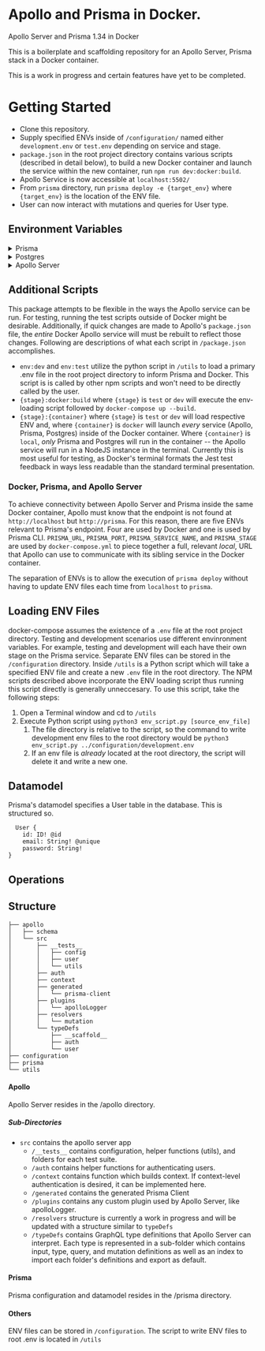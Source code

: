 # Apollo and Prisma in Docker.
Apollo Server and Prisma 1.34 in Docker

This is a boilerplate and scaffolding repository for an Apollo Server, Prisma stack in a Docker container.

This is a work in progress and certain features have yet to be completed.

# Getting Started

- Clone this repository.
- Supply specified ENVs inside of `/configuration/` named either `development.env` or `test.env` depending on service and stage.
- `package.json` in the root project directory contains various scripts (described in detail below), to build a new Docker container and launch the service within the new container, run `npm run dev:docker:build`.
- Apollo Service is now accessible at `localhost:5502/`
- From `prisma` directory, run `prisma deploy -e {target_env}` where `{target_env}` is the location of the ENV file.
- User can now interact with mutations and queries for User type.


## Environment Variables

<details>
  <summary>Prisma</summary>

  * `PRISMA_ENDPOINT` | Specifies the full Prisma endpoint to which Prisma CLI can execute deploy commands. 
  * `PRISMA_URL` | Component of following four ENV variables. Used by `docker-compose` to specify Prisma's endpoint within Docker container.
  * `PRISMA_PORT`
  * `PRISMA_SERVICE_NAME`
  * `PRISMA_STAGE`
  * `PRISMA_SECRET` | Used to authenticate requests to Prisma Client
  * `PRISMA_MANAGEMENT_API_SECRET` | Optional, but should also be excluded from Docker and Prisma configurations. This ENV provides a secret for Prisma's Management API.
</details>

<details> 
  <summary>Postgres</summary> 

  * `PG_USER` | Specifies the username of the Postgres database.
  * `PG_PASSWORD` | Specifies the password for the Postgres database.
</details>
<details> 
  <summary>Apollo Server</summary>

  * `NPM_COMMAND` | Provides the command that Docker runs on Apollo service in `docker-compose`.
  * `JWT_SECRET` | Secret used for generating and evaluating Authorization tokens.
  * `APOLLO_PORT` | Specifies the port at which the Apollo Server listens.
  * `APOLLO_TEST_PORT` | Specifies the port at which the Apollo Server listens during testing scripts.
</details>

## Additional Scripts

This package attempts to be flexible in the ways the Apollo service can be run. For testing, running the test scripts outside of Docker might be desirable. Additionally, if quick changes are made to Apollo's `package.json` file, the _entire_ Docker Apollo service will must be rebuilt to reflect those changes. Following are descriptions of what each script in `/package.json` accomplishes.
- `env:dev` and `env:test` utilize the python script in `/utils` to load a primary .env file in the root project directory to inform Prisma and Docker. This script is is called by other npm scripts and won't need to be directly called by the user.
- `{stage}:docker:build` where `{stage}` is `test` or `dev` will execute the env-loading script followed by `docker-compose up --build`.
- `{stage}:{container}` where `{stage}` is `test` or `dev` will load respective ENV and, where `{container}` is `docker` will launch _every_ service (Apollo, Prisma, Postgres) inside of the Docker container. Where `{container}` is `local`, _only_ Prisma and Postgres will run in the container -- the Apollo service will run in a NodeJS instance in the terminal. Currently this is most useful for testing, as Docker's terminal formats the Jest test feedback in ways less readable than the standard terminal presentation.

### Docker, Prisma, and Apollo Server


To achieve connectivity between Apollo Server and Prisma inside the same Docker container, Apollo must know that the endpoint is not found at `http://localhost` but `http://prisma`. For this reason, there are five ENVs relevant to Prisma's endpoint. Four are used by Docker and one is used by Prisma CLI. `PRISMA_URL`, `PRISMA_PORT`, `PRISMA_SERVICE_NAME`, and `PRISMA_STAGE` are used by `docker-compose.yml` to piece together a full, relevant *local*, URL that Apollo can use to communicate with its sibling service in the Docker container.

The separation of ENVs is to allow the execution of `prisma deploy` without having to update ENV files each time from `localhost` to `prisma`.

## Loading ENV Files

docker-compose assumes the existence of a `.env` file at the root project directory. Testing and development scenarios use different envinronment variables. For example, testing and development will each have their own stage on the Prisma service. Separate ENV files can be stored in the `/configuration` directory. Inside `/utils` is a Python script which will take a specified ENV file and create a new `.env` file in the root directory. The NPM scripts described above incorporate the ENV loading script thus running this script directly is generally unneccesary. To use this script, take the following steps:
  1. Open a Terminal window and cd to `/utils`
  2. Execute Python script using `python3 env_script.py [source_env_file]`
     1. The file directory is relative to the script, so the command to write development env files to the root directory would be `python3 env_script.py ../configuration/development.env`
     2. If an env file is _already_ located at the root directory, the script will delete it and write a new one.



## Datamodel

Prisma's datamodel specifies a User table in the database. This is structured so.

```
  User {
	id: ID! @id
	email: String! @unique
	password: String!
}
```


## Operations


## Structure

```
├── apollo
│   ├── schema
│   └── src
│       ├── __tests__
│       │   ├── config
│       │   ├── user
│       │   └── utils
│       ├── auth
│       ├── context
│       ├── generated
│       │   └── prisma-client
│       ├── plugins
│       │   └── apolloLogger
│       ├── resolvers
│       │   └── mutation
│       └── typeDefs
│           ├── __scaffold__
│           ├── auth
│           └── user
├── configuration
├── prisma
└── utils
```

#### Apollo 
Apollo Server resides in the /apollo directory.
##### Sub-Directories
  - `src` contains the apollo server app
    - `/__tests__` contains configuration, helper functions (utils), and folders for each test suite.
    - `/auth` contains helper functions for authenticating users.
    - `/context` contains function which builds context. If context-level authentication is desired, it can be implemented here.
    - `/generated` contains the generated Prisma Client
    - `/plugins` contains any custom plugin used by Apollo Server, like apolloLogger.
    - `/resolvers` structure is currently a work in progress and will be updated with a structure similar to `typeDefs`
    - `/typeDefs` contains GraphQL type definitions that Apollo Server can interpret. Each type is represented in a sub-folder which contains input, type, query, and mutation definitions as well as an index to import each folder's definitions and export as default.

#### Prisma
Prisma configuration and datamodel resides in the /prisma directory.

#### Others
ENV files can be stored in `/configuration`. The script to write ENV files to root .env is located in `/utils`
